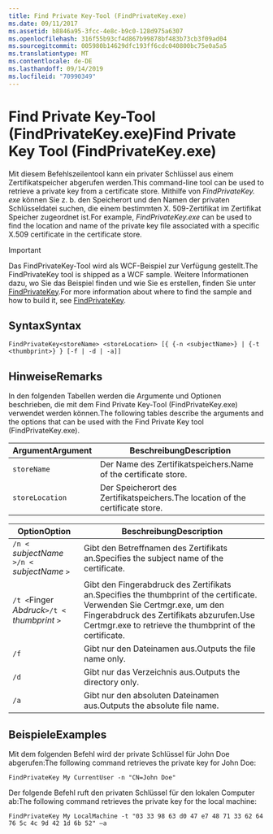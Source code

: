 ```yaml
---
title: Find Private Key-Tool (FindPrivateKey.exe)
ms.date: 09/11/2017
ms.assetid: b8846a95-3fcc-4e8c-b9c0-128d975a6307
ms.openlocfilehash: 316f55b93cf4d867b99878bf483b73cb3f09ad04
ms.sourcegitcommit: 005980b14629dfc193ff6cdc040800bc75e0a5a5
ms.translationtype: MT
ms.contentlocale: de-DE
ms.lasthandoff: 09/14/2019
ms.locfileid: "70990349"
---
```

# <a name="find-private-key-tool-findprivatekeyexe"></a><span data-ttu-id="55fef-102">Find Private Key-Tool (FindPrivateKey.exe)</span><span class="sxs-lookup"><span data-stu-id="55fef-102">Find Private Key Tool (FindPrivateKey.exe)</span></span>

<span data-ttu-id="55fef-103">Mit diesem Befehlszeilentool kann ein privater Schlüssel aus einem Zertifikatspeicher abgerufen werden.</span><span class="sxs-lookup"><span data-stu-id="55fef-103">This command-line tool can be used to retrieve a private key from a certificate store.</span></span> <span data-ttu-id="55fef-104">Mithilfe von *FindPrivateKey. exe* können Sie z. b. den Speicherort und den Namen der privaten Schlüsseldatei suchen, die einem bestimmten X. 509-Zertifikat im Zertifikat Speicher zugeordnet ist.</span><span class="sxs-lookup"><span data-stu-id="55fef-104">For example, *FindPrivateKey.exe* can be used to find the location and name of the private key file associated with a specific X.509 certificate in the certificate store.</span></span>

> [!IMPORTANT]
> <span data-ttu-id="55fef-105">Das FindPrivateKey-Tool wird als WCF-Beispiel zur Verfügung gestellt.</span><span class="sxs-lookup"><span data-stu-id="55fef-105">The FindPrivateKey tool is shipped as a WCF sample.</span></span> <span data-ttu-id="55fef-106">Weitere Informationen dazu, wo Sie das Beispiel finden und wie Sie es erstellen, finden Sie unter [FindPrivateKey](./samples/findprivatekey.md).</span><span class="sxs-lookup"><span data-stu-id="55fef-106">For more information about where to find the sample and how to build it, see [FindPrivateKey](./samples/findprivatekey.md).</span></span>

## <a name="syntax"></a><span data-ttu-id="55fef-107">Syntax</span><span class="sxs-lookup"><span data-stu-id="55fef-107">Syntax</span></span>

```console
FindPrivateKey<storeName> <storeLocation> [{ {-n <subjectName>} | {-t <thumbprint>} } [-f | -d | -a]]
```

## <a name="remarks"></a><span data-ttu-id="55fef-108">Hinweise</span><span class="sxs-lookup"><span data-stu-id="55fef-108">Remarks</span></span>

<span data-ttu-id="55fef-109">In den folgenden Tabellen werden die Argumente und Optionen beschrieben, die mit dem Find Private Key-Tool (FindPrivateKey.exe) verwendet werden können.</span><span class="sxs-lookup"><span data-stu-id="55fef-109">The following tables describe the arguments and the options that can be used with the Find Private Key tool (FindPrivateKey.exe).</span></span>

|<span data-ttu-id="55fef-110">Argument</span><span class="sxs-lookup"><span data-stu-id="55fef-110">Argument</span></span>|<span data-ttu-id="55fef-111">Beschreibung</span><span class="sxs-lookup"><span data-stu-id="55fef-111">Description</span></span>|
|--------------|-----------------|
|`storeName`|<span data-ttu-id="55fef-112">Der Name des Zertifikatspeichers.</span><span class="sxs-lookup"><span data-stu-id="55fef-112">Name of the certificate store.</span></span>|
|`storeLocation`|<span data-ttu-id="55fef-113">Der Speicherort des Zertifikatspeichers.</span><span class="sxs-lookup"><span data-stu-id="55fef-113">The location of the certificate store.</span></span>|

|<span data-ttu-id="55fef-114">Option</span><span class="sxs-lookup"><span data-stu-id="55fef-114">Option</span></span>|<span data-ttu-id="55fef-115">Beschreibung</span><span class="sxs-lookup"><span data-stu-id="55fef-115">Description</span></span>|
|------------|-----------------|
|<span data-ttu-id="55fef-116">`/n <` *subjectName* `>`</span><span class="sxs-lookup"><span data-stu-id="55fef-116">`/n <` *subjectName* `>`</span></span>|<span data-ttu-id="55fef-117">Gibt den Betreffnamen des Zertifikats an.</span><span class="sxs-lookup"><span data-stu-id="55fef-117">Specifies the subject name of the certificate.</span></span>|
|<span data-ttu-id="55fef-118">`/t <`Finger *Abdruck*`>`</span><span class="sxs-lookup"><span data-stu-id="55fef-118">`/t <` *thumbprint* `>`</span></span>|<span data-ttu-id="55fef-119">Gibt den Fingerabdruck des Zertifikats an.</span><span class="sxs-lookup"><span data-stu-id="55fef-119">Specifies the thumbprint of the certificate.</span></span> <span data-ttu-id="55fef-120">Verwenden Sie Certmgr.exe, um den Fingerabdruck des Zertifikats abzurufen.</span><span class="sxs-lookup"><span data-stu-id="55fef-120">Use Certmgr.exe to retrieve the thumbprint of the certificate.</span></span>|
|`/f`|<span data-ttu-id="55fef-121">Gibt nur den Dateinamen aus.</span><span class="sxs-lookup"><span data-stu-id="55fef-121">Outputs the file name only.</span></span>|
|`/d`|<span data-ttu-id="55fef-122">Gibt nur das Verzeichnis aus.</span><span class="sxs-lookup"><span data-stu-id="55fef-122">Outputs the directory only.</span></span>|
|`/a`|<span data-ttu-id="55fef-123">Gibt nur den absoluten Dateinamen aus.</span><span class="sxs-lookup"><span data-stu-id="55fef-123">Outputs the absolute file name.</span></span>|

## <a name="examples"></a><span data-ttu-id="55fef-124">Beispiele</span><span class="sxs-lookup"><span data-stu-id="55fef-124">Examples</span></span>

<span data-ttu-id="55fef-125">Mit dem folgenden Befehl wird der private Schlüssel für John Doe abgerufen:</span><span class="sxs-lookup"><span data-stu-id="55fef-125">The following command retrieves the private key for John Doe:</span></span>

```console
FindPrivateKey My CurrentUser -n "CN=John Doe"
```

<span data-ttu-id="55fef-126">Der folgende Befehl ruft den privaten Schlüssel für den lokalen Computer ab:</span><span class="sxs-lookup"><span data-stu-id="55fef-126">The following command retrieves the private key for the local machine:</span></span>

```console
FindPrivateKey My LocalMachine -t "03 33 98 63 d0 47 e7 48 71 33 62 64 76 5c 4c 9d 42 1d 6b 52" –a
```
